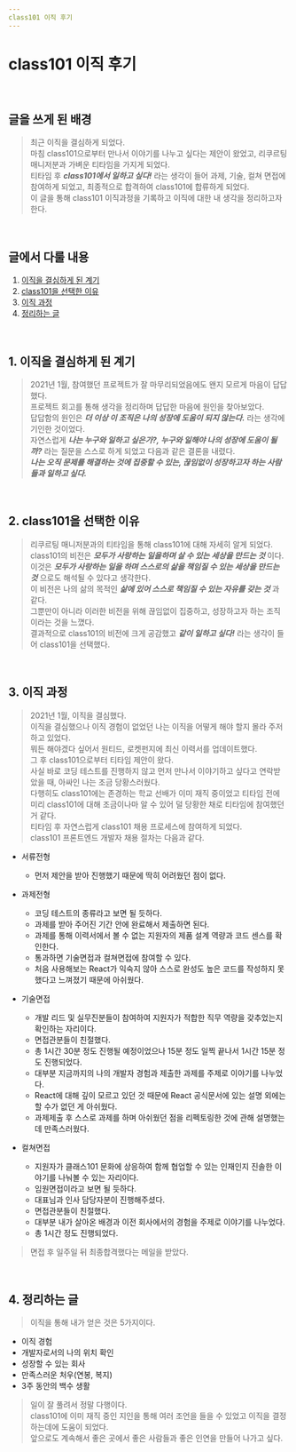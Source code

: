 ```yaml
---
class101 이직 후기
---
```


# class101 이직 후기

<br>

## 글을 쓰게 된 배경

> 최근 이직을 결심하게 되었다. \
> 마침 class101으로부터 만나서 이야기를 나누고 싶다는 제안이 왔었고, 리쿠르팅 매니저분과 가벼운 티타임을 가지게 되었다. \
> 티타임 후 **_class101에서 일하고 싶다!_** 라는 생각이 들어 과제, 기술, 컬쳐 면접에 참여하게 되었고, 최종적으로 합격하여 class101에 합류하게 되었다. \
> 이 글을 통해 class101 이직과정을 기록하고 이직에 대한 내 생각을 정리하고자 한다.

<br>

## 글에서 다룰 내용
1. [이직을 결심하게 된 계기](#1-이직을-결심하게-된-계기)
2. [class101을 선택한 이유](#2-class101을-선택한-이유)
3. [이직 과정](#3-이직-과정)
4. [정리하는 글](#4-정리하는-글)

<br>

## 1. 이직을 결심하게 된 계기
> 2021년 1월, 참여했던 프로젝트가 잘 마무리되었음에도 왠지 모르게 마음이 답답했다. \
> 프로젝트 회고를 통해 생각을 정리하며 답답한 마음에 원인을 찾아보았다. \
> 답답함의 원인은 **_더 이상 이 조직은 나의 성장에 도움이 되지 않는다._** 라는 생각에 기인한 것이었다. \
> 자연스럽게 **_나는 누구와 일하고 싶은가?, 누구와 일해야 나의 성장에 도움이 될까?_** 라는 질문을 스스로 하게 되었고 다음과 같은 결론을 내렸다. \
> **_나는 오직 문제를 해결하는 것에 집중할 수 있는, 끊임없이 성장하고자 하는 사람들과 일하고 싶다._**

<br>

## 2. class101을 선택한 이유
> 리쿠르팅 매니저분과의 티타임을 통해 class101에 대해 자세히 알게 되었다. \
> class101의 비전은 **_모두가 사랑하는 일을하며 살 수 있는 세상을 만드는 것_** 이다. \
> 이것은 **_모두가 사랑하는 일을 하며 스스로의 삶을 책임질 수 있는 세상을 만드는 것_** 으로도 해석될 수 있다고 생각한다. \
> 이 비전은 나의 삶의 목적인 **_삶에 있어 스스로 책임질 수 있는 자유를 갖는 것_** 과 같다. \
> 그뿐만이 아니라 이러한 비전을 위해 끊임없이 집중하고, 성장하고자 하는 조직이라는 것을 느꼈다. \
> 결과적으로 class101의 비전에 크게 공감했고 **_같이 일하고 싶다!_** 라는 생각이 들어 class101을 선택했다.

<br>

## 3. 이직 과정
> 2021년 1월, 이직을 결심했다. \
> 이직을 결심했으나 이직 경험이 없었던 나는 이직을 어떻게 해야 할지 몰라 주저하고 있었다. \
> 뭐든 해야겠다 싶어서 원티드, 로켓펀지에 최신 이력서를 업데이트했다. \
> 그 후 class101으로부터 티타임 제안이 왔다. \
> 사실 바로 코딩 테스트를 진행하지 않고 먼저 만나서 이야기하고 싶다고 연락받았을 때, 아싸인 나는 조금 당황스러웠다. \
> 다행히도 class101에는 존경하는 학교 선배가 이미 재직 중이었고 티타임 전에 미리 class101에 대해 조금이나마 알 수 있어 덜 당황한 채로 티타임에 참여했던거 같다. \
> 티타임 후 자연스럽게 class101 채용 프로세스에 참여하게 되었다. \
> class101 프론트엔드 개발자 채용 절차는 다음과 같다.

- 서류전형
  - 먼저 제안을 받아 진행했기 때문에 딱히 어려웠던 점이 없다.

- 과제전형
  - 코딩 테스트의 종류라고 보면 될 듯하다.
  - 과제를 받아 주어진 기간 안에 완료해서 제출하면 된다.
  - 과제를 통해 이력서에서 볼 수 없는 지원자의 제품 설계 역량과 코드 센스를 확인한다.
  - 통과하면 기술면접과 컬쳐면접에 참여할 수 있다. 
  - 처음 사용해보는 React가 익숙지 않아 스스로 완성도 높은 코드를 작성하지 못했다고 느껴졌기 때문에 아쉬웠다.

- 기술면접
  - 개발 리드 및 실무진분들이 참여하여 지원자가 적합한 직무 역량을 갖추었는지 확인하는 자리이다.
  - 면접관분들이 친절했다.
  - 총 1시간 30분 정도 진행될 예정이었으나 15분 정도 일찍 끝나서 1시간 15분 정도 진행되었다.
  - 대부분 지금까지의 나의 개발자 경험과 제출한 과제를 주제로 이야기를 나누었다.
  - React에 대해 깊이 모르고 있던 것 때문에 React 공식문서에 있는 설명 외에는 할 수가 없던 게 아쉬웠다.
  - 과제제출 후 스스로 과제를 하며 아쉬웠던 점을 리펙토링한 것에 관해 설명했는데 만족스러웠다.

- 컬쳐면접
  - 지원자가 클래스101 문화에 상응하여 함께 협업할 수 있는 인재인지 진솔한 이야기를 나눠볼 수 있는 자리이다.
  - 임원면접이라고 보면 될 듯하다.
  - 대표님과 인사 담당자분이 진행해주셨다.
  - 면접관분들이 친절했다.
  - 대부분 내가 살아온 배경과 이전 회사에서의 경험을 주제로 이야기를 나누었다.
  - 총 1시간 정도 진행되었다.

> 면접 후 일주일 뒤 최종합격했다는 메일을 받았다.

<br>

## 4. 정리하는 글
> 이직을 통해 내가 얻은 것은 5가지이다.

- 이직 경험
- 개발자로서의 나의 위치 확인
- 성장할 수 있는 회사
- 만족스러운 처우(연봉, 복지)
- 3주 동안의 백수 생활

> 일이 잘 풀려서 정말 다행이다. \
> class101에 이미 재직 중인 지인을 통해 여러 조언을 들을 수 있었고 이직을 결정하는데에 도움이 되었다. \
> 앞으로도 계속해서 좋은 곳에서 좋은 사람들과 좋은 인연을 만들어 나가고 싶다.



